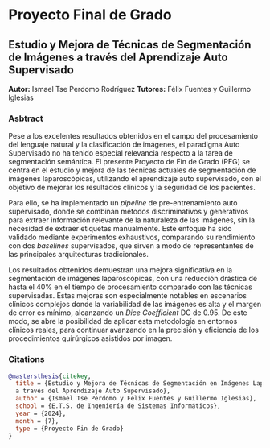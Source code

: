 # Proyecto Final de Grado
## Estudio y Mejora de Técnicas de Segmentación de Imágenes a través del Aprendizaje Auto Supervisado
**Autor:** Ismael Tse Perdomo Rodríguez
**Tutores:** Félix Fuentes y Guillermo Iglesias

### Asbtract 
Pese a los excelentes resultados obtenidos en el campo del procesamiento del lenguaje natural y la clasificación de imágenes,
el paradigma Auto Supervisado no ha tenido especial relevancia respecto a la tarea de segmentación semántica. El presente
Proyecto de Fin de Grado (PFG) se centra en el estudio y mejora de las técnicas actuales de segmentación de imágenes laparoscópicas,
utilizando el aprendizaje auto supervisado, con el objetivo de mejorar los resultados clínicos y la seguridad de los pacientes.

Para ello, se ha implementado un *pipeline* de pre-entrenamiento auto supervisado, donde se combinan métodos discriminativos
y generativos para extraer información relevante de la naturaleza de las imágenes, sin la necesidad de extraer etiquetas manualmente.
Este enfoque ha sido validado mediante experimentos exhaustivos, comparando su rendimiento con dos *baselines* supervisados,
que sirven a modo de representantes de las principales arquitecturas tradicionales.
    
Los resultados obtenidos demuestran una mejora significativa en la segmentación de imágenes laparoscópicas, con una reducción drástica
de hasta el 40% en el tiempo de procesamiento comparado con las técnicas supervisadas. Estas mejoras son especialmente notables en
escenarios clínicos complejos donde la variabilidad de las imágenes es alta y el margen de error es mínimo, alcanzando un *Dice Coefficient*
DC de 0.95. De este modo, se abre la posibilidad de aplicar esta metodología en entornos clínicos reales, para continuar avanzando en
la precisión y eficiencia de los procedimientos quirúrgicos asistidos por imagen.

### Citations
```bibtex
@mastersthesis{citekey,
  title = {Estudio y Mejora de Técnicas de Segmentación en Imágenes Laparoscópicas
  a través del Aprendizaje Auto Supervisado},
  author = {Ismael Tse Perdomo y Felix Fuentes y Guillermo Iglesias},
  school = {E.T.S. de Ingeniería de Sistemas Informáticos},
  year = {2024},
  month = {7},
  type = {Proyecto Fin de Grado}
}
```
